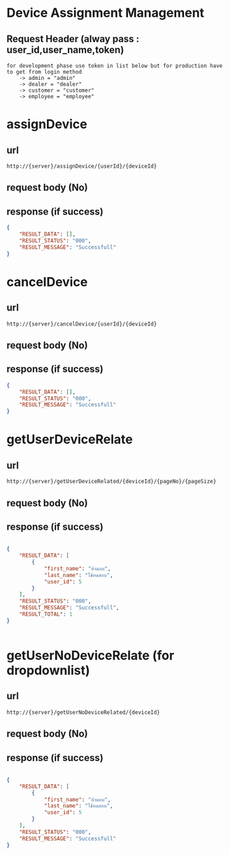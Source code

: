 # Device Assignment Management

## Request Header (alway pass : user_id,user_name,token) 
    for development phase use token in list below but for production have to get from login method 
        -> admin = "admin" 
        -> dealer = "dealer" 
        -> customer = "customer"
        -> employee = "employee"

# assignDevice

## url
    http://{server}/assignDevice/{userId}/{deviceId}

## request body (No)

## response (if success)

```json
{
    "RESULT_DATA": [],
    "RESULT_STATUS": "000",
    "RESULT_MESSAGE": "Successfull"
}

```

# cancelDevice

## url
    http://{server}/cancelDevice/{userId}/{deviceId}

## request body (No)

## response (if success)

```json
{
    "RESULT_DATA": [],
    "RESULT_STATUS": "000",
    "RESULT_MESSAGE": "Successfull"
}
```

# getUserDeviceRelate

## url
    http://{server}/getUserDeviceRelated/{deviceId}/{pageNo}/{pageSize}


## request body (No)


## response (if success)

```json

{
    "RESULT_DATA": [
        {
            "first_name": "ห้ามลบ",
            "last_name": "ใช้ทดสอบ",
            "user_id": 5
        }
    ],
    "RESULT_STATUS": "000",
    "RESULT_MESSAGE": "Successfull",
    "RESULT_TOTAL": 1
}
        
```


# getUserNoDeviceRelate (for dropdownlist) 

## url
    http://{server}/getUserNoDeviceRelated/{deviceId}


## request body (No)


## response (if success)

```json

{
    "RESULT_DATA": [
        {
            "first_name": "ห้ามลบ",
            "last_name": "ใช้ทดสอบ",
            "user_id": 5
        }
    ],
    "RESULT_STATUS": "000",
    "RESULT_MESSAGE": "Successfull"
}
        
```
